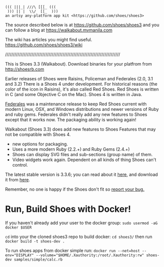                     
    ((( |||_| ///\ [[[_ (((
     ))) || |  \\/  [[_  )))
    an artsy any-platform app kit <https://github.com/shoes/shoes3>
    
  The source described below is at <https://github.com/shoes/shoes3> and
  you can follow a blog at <https://walkabout.mvmanila.com>
  
  The wiki has articles you might find useful. https://github.com/shoes/shoes3/wiki

//////////////////////////////////////////////////////////////////////////

This is Shoes 3.3 (Walkabout). Download binaries for your platfrom from
<http://shoesrb.com>

Earlier releases of Shoes were Raisins, Policeman and Federales (2.0, 3.1 and 3.2)
There is a Shoes 4 under development. For historical reasons (the 
color of the icon in Raisins), it's also called Red Shoes. Red Shoes is written
in C (and some Objective C on the Mac). Shoes 4 is written in Java. 

[Federales](https://github.com/Shoes/shoes3/blob/master/README.federales)
was a maintenance release to keep Red Shoes current with modern 
Linux, OSX, and Windows distributions and newer versions of Ruby and ruby gems.
Federales didn't really add any new features to Shoes except that it works now.
The packaging ability is working again!

Walkabout (Shoes 3.3) does add new features to Shoes Features that may not be
compatible with Shoes 4. 

* new options for packaging. 
* Uses a more modern Ruby (2.2.+) and Ruby Gems (2.4.+)
* Shoes can display SVG files and sub-sections (group name) of them.
* Video widgets work again. Dependent on all kinds of thing Shoes can't
  control.
  
The latest stable version is 3.3.6; you can read about it [here](https://walkabout.mvmanila.com/2018/03/03/shoes-3-3-6), and download it from [here](https://walkabout.mvmanila.com/public/shoes).

Remember, no one is happy if the Shoes don't fit so [report your bug.](https://github.com/Shoes3/shoes3/issues)
  
  
# Run, Build Shoes with Docker!

If you haven't already add your user to the docker group:
	`sudo usermod -aG docker $USER`

 `cd` into your the cloned shoes3 repo to build docker:
  `cd shoes3/` then run `docker build -t shoes-dev .`

 To run shoes apps from docker simple run:
  `docker run --net=host --env="DISPLAY" --volume="$HOME/.Xauthority:/root/.Xauthority:rw" shoes-dev samples/simple/calc.rb`
